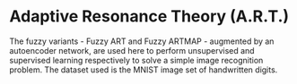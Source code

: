 # Adaptive Resonance Theory (A.R.T.)
The fuzzy variants - Fuzzy ART and Fuzzy ARTMAP - augmented by an autoencoder network, are used here to perform unsupervised and supervised learning respectively to solve a simple image recognition problem. The dataset used is the MNIST image set of handwritten digits.
